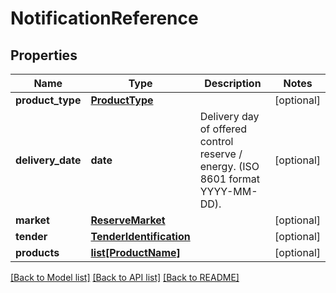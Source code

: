 # NotificationReference

## Properties
Name | Type | Description | Notes
------------ | ------------- | ------------- | -------------
**product_type** | [**ProductType**](ProductType.md) |  | [optional] 
**delivery_date** | **date** | Delivery day of offered control reserve / energy. (ISO 8601 format YYYY-MM-DD). | [optional] 
**market** | [**ReserveMarket**](ReserveMarket.md) |  | [optional] 
**tender** | [**TenderIdentification**](TenderIdentification.md) |  | [optional] 
**products** | [**list[ProductName]**](ProductName.md) |  | [optional] 

[[Back to Model list]](../README.md#documentation-for-models) [[Back to API list]](../README.md#documentation-for-api-endpoints) [[Back to README]](../README.md)

